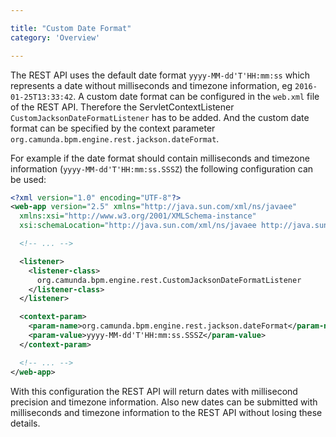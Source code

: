 ```yaml
---

title: "Custom Date Format"
category: 'Overview'

---
```


The REST API uses the default date format `yyyy-MM-dd'T'HH:mm:ss` which
represents a date without milliseconds and timezone information, eg
`2016-01-25T13:33:42`. A custom date format can be configured in the `web.xml`
file of the REST API. Therefore the ServletContextListener
`CustomJacksonDateFormatListener` has to be added. And the custom date format
can be specified by the context parameter
`org.camunda.bpm.engine.rest.jackson.dateFormat`.

For example if the date format should contain milliseconds and timezone
information (`yyyy-MM-dd'T'HH:mm:ss.SSSZ`) the following configuration can be
used:

```xml
<?xml version="1.0" encoding="UTF-8"?>
<web-app version="2.5" xmlns="http://java.sun.com/xml/ns/javaee"
  xmlns:xsi="http://www.w3.org/2001/XMLSchema-instance"
  xsi:schemaLocation="http://java.sun.com/xml/ns/javaee http://java.sun.com/xml/ns/javaee/web-app_2_5.xsd">

  <!-- ... -->

  <listener>
    <listener-class>
      org.camunda.bpm.engine.rest.CustomJacksonDateFormatListener
    </listener-class>
  </listener>

  <context-param>
    <param-name>org.camunda.bpm.engine.rest.jackson.dateFormat</param-name>
    <param-value>yyyy-MM-dd'T'HH:mm:ss.SSSZ</param-value>
  </context-param>

  <!-- ... -->
</web-app>
```

With this configuration the REST API will return dates with millisecond
precision and timezone information. Also new dates can be submitted with
milliseconds and timezone information to the REST API without losing these
details.
